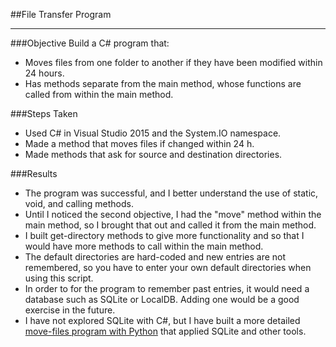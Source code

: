 ##File Transfer Program
___
###Objective
Build a C# program that:
* Moves files from one folder to another if they have been modified within 24 hours.
* Has methods separate from the main method, whose functions are called from within the main method. 

###Steps Taken
* Used C# in Visual Studio 2015 and the System.IO namespace.
* Made a method that moves files if changed within 24 h.
* Made methods that ask for source and destination directories.

###Results
* The program was successful, and I better understand the use of static, void, and calling methods.
* Until I noticed the second objective, I had the "move" method within the main method, so I brought that out and called it from the main method.
* I built get-directory methods to give more functionality and so that I would have more methods to call within the main method.
* The default directories are hard-coded and new entries are not remembered, so you have to enter your own default directories when using this script.
* In order to for the program to remember past entries, it would need a database such as SQLite or LocalDB. Adding one would be a good exercise in the future.
* I have not explored SQLite with C#, but I have built a more detailed [move-files program with Python] that applied SQLite and other tools.

[move-files program with Python]: https://github.com/rebeccapizano/Portfolio/tree/master/Python/Version27/DbFileTransferGuiDate
